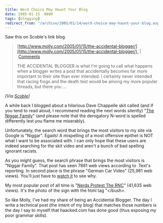 ```yaml
---
title: Word Choice May Haunt Your Blog
date: 2005-01-15 -0800
tags: [blogging]
redirect_from: "/archive/2005/01/14/word-choice-may-haunt-your-blog.aspx/"
---
```


Saw this on Scoble's link blog.

> [http://www.molly.com/2005/01/15/the-accidental-blogger/](http://www.molly.com/2005/01/15/the-accidental-blogger/) 
> |
>  [Comments](http://www.molly.com/2005/01/15/the-accidental-blogger/#comments)
>
> THE ACCIDENTAL BLOGGER is what I'm going to call what happens when a
> blogger writes a post that accidentally becomes far more important to
> their site than ever intended. I certainly never intended that racing
> frogs and the death test would be among my more popular threads, but
> there you ...

*[Via [Scoble](http://www.kunal.org/scoble/archives/2005_01.html)]*

A while back I blogged about a hilarious Dave Chappelle skit called (and
if you tend to read aloud, I recommend reading the next words silently)
"[The Niggar Family](https://haacked.com/archive/2004/02/06/169.aspx)"
(and please note that the derogatory N-word is spelled differently lest
you flame me miserably).

Unfortunately, the search word that brings the most visitors to my site
via Google is "Niggar". Egads! A mispelling of a most offensive epithet
is NOT what I want to be associated with. I can only hope that these
users are indeed searching for the skit video and aren't a bunch of bad
spelling ignorant racists.

As you might guess, the search phrase that brings the most visitors is
"Niggar Family". That post has seen 7881 web views according to .Text's
reporting. In second place is the phrase "German Car Video" (25,981 web
views). You'll just have to [watch
it](https://haacked.com/archive/2004/05/22/465.aspx) to see why.

My most popular post of all time is "[Nerds Protest The
RNC](https://haacked.com/archive/2004/08/30/987.)" (41,635 web views).
It's the photo of the sign with the html tag "\</bush\>.

So like Molly, I've had my share of being an Accidental Blogger. The day
I write a technical post (the intent of my blog) that matches those
numbers is the day I say to myself that haacked.com has done good (thus
exposing my poor grammar skills).

